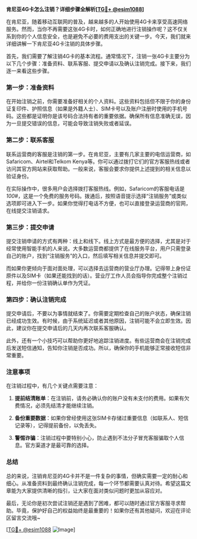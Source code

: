 **肯尼亚4G卡怎么注销？详细步骤全解析[[TG💪+ @esim1088](https://t.me/s/esim1088)]**

在肯尼亚，随着移动互联网的普及，越来越多的人开始使用4G卡来享受高速网络服务。然而，当你不再需要这张4G卡时，如何正确地进行注销操作呢？这不仅关系到你的个人信息安全，也是避免不必要的费用支出的关键一步。今天，我们就来详细讲解一下肯尼亚4G卡注销的具体步骤。

首先，我们需要了解注销4G卡的基本流程。通常情况下，注销一张4G卡主要分为以下几个步骤：准备资料、联系客服、提交申请以及确认注销完成。接下来，我们逐一来看这些步骤。

### **第一步：准备资料**
在开始注销之前，你需要准备好相关的个人资料。这些资料包括但不限于你的身份证复印件、护照信息（如果是外籍人士）、SIM卡号以及账户注册时使用的手机号码。这些都是证明你是该号码合法持有者的重要依据。确保所有信息准确无误，因为一旦提交错误的信息，可能会导致注销失败或者延误。

### **第二步：联系客服**
联系运营商的客服是注销的第一步。在肯尼亚，主要有几家主要的电信运营商，如Safaricom、Airtel和Telkom Kenya等。你可以通过拨打它们的官方客服热线或者访问其官方网站来获取帮助。一般来说，客服会要求你提供上述提到的相关信息以验证身份。

在实际操作中，很多用户会选择拨打客服热线。例如，Safaricom的客服电话是*100#*，这是一个免费的服务号码。拨通后，按照语音提示选择“注销服务”或类似选项即可进入下一步。如果你觉得打电话不方便，也可以直接登录运营商的官网，在线提交注销请求。

### **第三步：提交申请**
提交注销申请的方式有两种：线上和线下。线上方式是最方便的选择，尤其是对于经常使用智能手机的人来说。大多数运营商都提供了在线服务平台，用户只需登录自己的账户，找到“注销服务”的入口，然后填写相关信息并提交即可。

而如果你更倾向于面对面处理，可以选择去运营商的营业厅办理。记得带上身份证原件以及SIM卡（如果还能找到的话）。营业厅工作人员会指导你完成整个注销过程，并给你一份注销确认单作为凭证。

### **第四步：确认注销完成**
提交申请后，不要以为事情就结束了。你需要定期检查自己的账户状态，确保注销已经成功生效。有时候，由于系统延迟或者其他原因，注销可能不会立即生效。因此，建议你在提交申请后的几天内再次联系客服确认。

此外，还有一个小技巧可以帮助你更好地追踪注销进度。有些运营商会在注销完成后发送短信通知，告知你注销是否成功。所以，确保你的手机能够正常接收短信非常重要。

### **注意事项**
在注销过程中，有几个关键点需要注意：

1. **提前结清账单**：在注销前，请务必确认你的账户没有未支付的费用。如果有欠费情况，必须先结清才能继续注销。
   
2. **备份重要数据**：如果你曾经使用这张SIM卡存储过重要信息（如联系人、短信记录等），记得提前备份，以免丢失。

3. **警惕诈骗**：注销过程中要特别小心，防止遇到不法分子冒充客服骗取个人信息。官方渠道才是最可靠的选择。

### **总结**
总的来说，注销肯尼亚的4G卡并不是一件复杂的事情，但确实需要一定的耐心和细心。从准备资料到最终确认注销完成，每一个环节都需要认真对待。希望这篇文章能为大家提供清晰的指引，让大家在面对类似问题时更加从容应对。

最后，无论你是初次尝试注销还是遇到了困难，都可以随时通过官方客服寻求帮助。毕竟，保护好自己的权益始终是最重要的！如果你还有其他疑问，欢迎在评论区留言交流哦~ 

[[TG💪+ @esim1088](https://t.me/s/esim1088) ![Image](https://i.postimg.cc/4NQfJmqS/Snipaste-2025-05-13-00-14-12.png)]